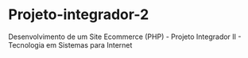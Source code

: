 # Projeto-integrador-2
Desenvolvimento de um Site Ecommerce (PHP) - Projeto Integrador II - Tecnologia em Sistemas para Internet
